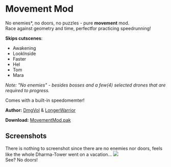# Movement Mod
No enemies*, no doors, no puzzles - pure **movement** mod. </br>
Race against geometry and time, perfectfor practicing speedrunning!

**Skips cutscenes**:
- Awakening
- LookInside
- Faster
- Hel
- Tom
- Mara

_Note: "No enemies" - besides bosses and a few(4) selected drones that are required to progress._

Comes with a built-in speedomemter!

**Author:** [DmgVol](https://github.com/Dmgvol/) & [LongerWarrior](https://github.com/LongerWarrior/)

**Download:** [MovementMod.pak](https://github.com/Dmgvol/Ghostrunner-Mods/raw/main/LogicMods/MovementMod/MovementMod.pak)

## Screenshots
There is nothing to screenshot since there are no enemies nor doors, feels like the whole Dharma-Tower went on a vacation...
![](no%20doors.png)
</br>
See? No doors!